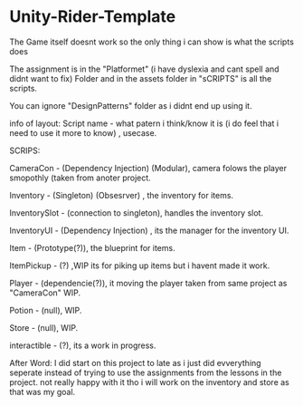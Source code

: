 # Unity-Rider-Template

The Game itself doesnt work so the only thing i can show is what the scripts does

The assignment is in the "Platformet" (i have dyslexia and cant spell and didnt want to fix) Folder and in the assets folder in "sCRIPTS" is all the scripts.

You can ignore "DesignPatterns" folder as i didnt end up using it.

info of layout:
Script name - what patern i think/know it is (i do feel that i need to use it more to know) , usecase.

SCRIPS:

CameraCon - (Dependency Injection) (Modular), camera folows the player smopothly (taken from anoter project.

Inventory - (Singleton) (Obsesrver) , the inventory for items.

InventorySlot - (connection to singleton), handles the inventory slot.

InventoryUI - (Dependency Injection) , its the manager for the inventory UI.

Item - (Prototype(?)), the blueprint for items.

ItemPickup - (?) ,WIP its for piking up items but i havent made it work. 

Player - (dependencie(?)), it moving the player taken from same project as "CameraCon" WIP. 

Potion - (null), WIP.

Store - (null), WIP.

interactible - (?), its a work in progress.

After Word:
I did start on this project to late as i just did evverything seperate instead of trying to use the assignments from the lessons in the project. not really happy with it tho i will work on the inventory and store as that was my goal.
